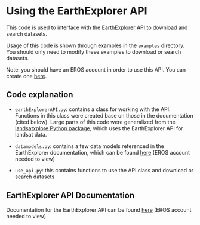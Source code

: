 # Using the EarthExplorer API

This code is used to interface with the [EarthExplorer API](https://earthexplorer.usgs.gov/) to download and search datasets.

Usage of this code is shown through examples in the `examples` directory. You should only need to modify these examples to download or search datasets.

Note: you should have an EROS account in order to use this API. You can create one [here](https://ers.cr.usgs.gov/register).

## Code explanation
- `earthExplorerAPI.py`: contains a class for working with the API. Functions in this class were created base on those in the documentation (cited below). Large parts of this code were generalized from the [landsatxplore Python package](https://github.com/yannforget/landsatxplore), which uses the EarthExplorer API for landsat data.

- `datamodels.py`: contains a few data models referenced in the EarthExplorer documentation, which can be found [here](https://earthexplorer.usgs.gov/inventory/documentation/datamodel) (EROS account needed to view)

- `use_api.py`: this contains functions to use the API class and download or search datasets


## EarthExplorer API Documentation
Documentation for the EarthExplorer API can be found [here](https://earthexplorer.usgs.gov/inventory/) (EROS account needed to view)

